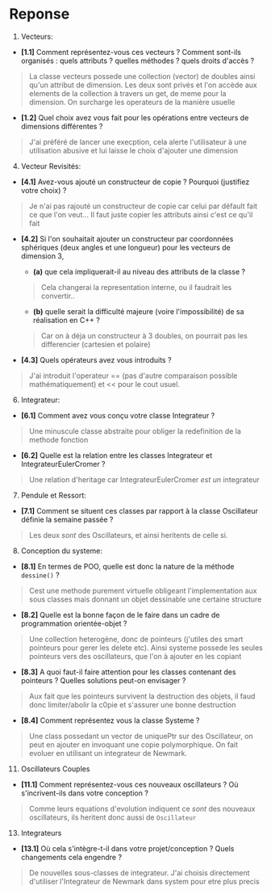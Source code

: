 # Reponse


1. Vecteurs:
  - **[1.1]** Comment représentez-vous ces vecteurs ? Comment sont-ils organisés : quels attributs ? quelles méthodes ? quels droits d'accès ?
  > La classe vecteurs possede une collection (vector) de doubles ainsi qu'un attribut de dimension. Les deux sont privés et l'on accède aux elements de la collection à travers un get, de meme pour la dimension. On surcharge les operateurs de la manière usuelle

  - **[1.2]** Quel choix avez vous fait pour les opérations entre vecteurs de dimensions différentes ?
  > J'ai préféré de lancer une execption, cela alerte l'utilisateur à une utilisation abusive et lui laisse le choix d'ajouter une dimension

4. Vecteur Revisités:
  - **[4.1]** Avez-vous ajouté un constructeur de copie ? Pourquoi (justifiez votre choix) ?
  > Je n'ai pas rajouté un constructeur de copie car celui par défault fait ce que l'on veut... Il faut juste copier les attributs ainsi c'est ce qu'il fait

  - **[4.2]** Si l'on souhaitait ajouter un constructeur par coordonnées sphériques (deux angles et une longueur) pour les vecteurs de dimension 3,
    - **(a)** que cela impliquerait-il au niveau des attributs de la classe ?
    >  Cela changerai la representation interne, ou il faudrait les convertir..

    - **(b)** quelle serait la difficulté majeure (voire l'impossibilité) de sa réalisation en C++ ?
    > Car on à déja un constructeur à 3 doubles, on pourrait pas les differencier (cartesien et polaire)

  - **[4.3]** Quels opérateurs avez vous introduits ?
  > J'ai introduit l'operateur == (pas d'autre comparaison possible mathématiquement) et << pour le cout usuel.

6. Integrateur:
  - **[6.1]** Comment avez vous conçu votre classe Integrateur ?
  > Une minuscule classe abstraite pour obliger la redefinition de la methode fonction

  - **[6.2]** Quelle est la relation entre les classes Integrateur et IntegrateurEulerCromer ?
  > Une relation d'heritage car IntegrateurEulerCromer *est un*  integrateur

7. Pendule et Ressort:
  - **[7.1]** Comment se situent ces classes par rapport à la classe Oscillateur définie la semaine passée ?
  > Les deux *sont* des Oscillateurs, et ainsi heritents de celle si.

8. Conception du systeme:
 - **[8.1]** En termes de POO, quelle est donc la nature de la méthode `dessine()` ?
 > Cest une methode purement virtuelle obligeant l'implementation aux sous classes mais donnant un objet dessinable une certaine structure

 - **[8.2]** Quelle est la bonne façon de le faire dans un cadre de programmation orientée-objet ?
 > Une collection heterogène, donc de pointeurs (j'utiles des smart pointeurs pour gerer les delete etc). Ainsi systeme possede les seules pointeurs vers des oscillateurs, que l'on à ajouter en les copiant

 - **[8.3]** A quoi faut-il faire attention pour les classes contenant des pointeurs ? Quelles solutions peut-on envisager ?
 > Aux fait que les pointeurs survivent la destruction des objets, il faud donc limiter/abolir la c0pie et s'assurer une bonne destruction

 - **[8.4]** Comment représentez vous la classe Systeme ?  
 > Une class possedant un vector de uniquePtr sur des Oscillateur, on peut en ajouter en invoquant une copie polymorphique. On fait evoluer en utilisant un integrateur de Newmark.

11. Oscillateurs Couples
 - **[11.1]** Comment représentez-vous ces nouveaux oscillateurs ? Où s'incrivent-ils dans votre conception ?
 > Comme leurs equations d'evolution indiquent ce *sont* des nouveaux oscillateurs, ils heritent donc aussi de `Oscillateur`

13. Integrateurs
 - **[13.1]** Où cela s'intègre-t-il dans votre projet/conception ? Quels changements cela engendre ?
 > De nouvelles sous-classes de integrateur. J'ai choisis directement d'utiliser l'Integrateur de Newmark dans system pour etre plus precis
